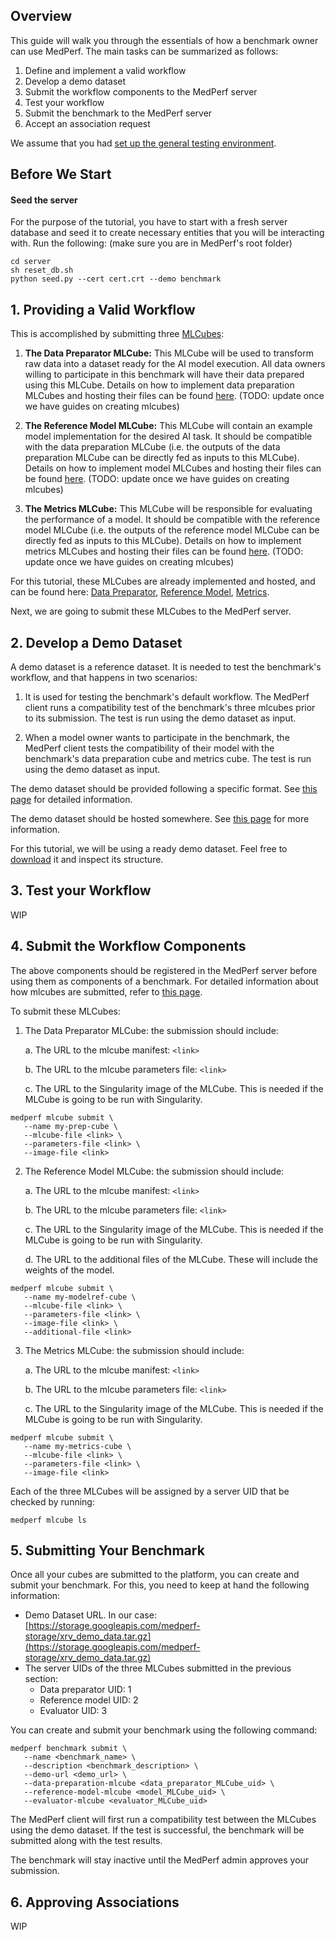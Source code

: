 ## Overview

This guide will walk you through the essentials of how a benchmark owner can use MedPerf. The main tasks can be summarized as follows:

1. Define and implement a valid workflow
2. Develop a demo dataset
3. Submit the workflow components to the MedPerf server
4. Test your workflow
5. Submit the benchmark to the MedPerf server
6. Accept an association request

We assume that you had [set up the general testing environment](setup.md).

## Before We Start

#### Seed the server

For the purpose of the tutorial, you have to start with a fresh server database and seed it to create necessary entities that you will be interacting with. Run the following: (make sure you are in MedPerf's root folder)

```
cd server
sh reset_db.sh
python seed.py --cert cert.crt --demo benchmark
```

## 1. Providing a Valid Workflow

This is accomplished by submitting three [MLCubes](../mlcubes.md):

1. **The Data Preparator MLCube:** This MLCube will be used to transform raw data into a dataset ready for the AI model execution. All data owners willing to participate in this benchmark will have their data prepared using this MLCube. Details on how to implement data preparation MLCubes and hosting their files can be found [here](https://github.com/aristizabal95/mlcube_examples/tree/medperf-examples/medperf/data_preparator). (TODO: update once we have guides on creating mlcubes)

2. **The Reference Model MLCube:** This MLCube will contain an example model implementation for the desired AI task. It should be compatible with the data preparation MLCube (i.e. the outputs of the data preparation MLCube can be directly fed as inputs to this MLCube). Details on how to implement model MLCubes and hosting their files can be found [here](https://github.com/aristizabal95/mlcube_examples/tree/medperf-examples/medperf/model). (TODO: update once we have guides on creating mlcubes)

3. **The Metrics MLCube:** This MLCube will be responsible for evaluating the performance of a model. It should be compatible with the reference model MLCube (i.e. the outputs of the reference model MLCube can be directly fed as inputs to this MLCube). Details on how to implement metrics MLCubes and hosting their files can be found [here](https://github.com/aristizabal95/mlcube_examples/tree/medperf-examples/medperf/metrics). (TODO: update once we have guides on creating mlcubes)

For this tutorial, these MLCubes are already implemented and hosted, and can be found here: [Data Preparator](https://github.com/aristizabal95/medical/tree/65a7d3f9d40a03c665616c96819d655e619421c1/cubes/xrv_prep), [Reference Model](https://github.com/aristizabal95/medical/tree/65a7d3f9d40a03c665616c96819d655e619421c1/cubes/xrv_chex_densenet), [Metrics](https://github.com/aristizabal95/medical/tree/65a7d3f9d40a03c665616c96819d655e619421c1/cubes/metrics).

Next, we are going to submit these MLCubes to the MedPerf server.

## 2. Develop a Demo Dataset

A demo dataset is a reference dataset. It is needed to test the benchmark's workflow, and that happens in two scenarios:

1. It is used for testing the benchmark's default workflow. The MedPerf client runs a compatibility test of the benchmark's three mlcubes prior to its submission. The test is run using the demo dataset as input.

2. When a model owner wants to participate in the benchmark, the MedPerf client tests the compatibility of their model with the benchmark's data preparation cube and metrics cube. The test is run using the demo dataset as input.

The demo dataset should be provided following a specific format. See [this page](../concepts/demo_dataset.md) for detailed information.

The demo dataset should be hosted somewhere. See [this page](../concepts/hosting_files.md) for more information.

For this tutorial, we will be using a ready demo dataset. Feel free to [download](https://storage.googleapis.com/medperf-storage/xrv_demo_data.tar.gz) it and inspect its structure.

## 3. Test your Workflow

WIP

## 4. Submit the Workflow Components

The above components should be registered in the MedPerf server before using them as components of a benchmark. For detailed information about how mlcubes are submitted, refer to [this page](../concepts/mlcube_submit.md).

To submit these MLCubes:

1. The Data Preparator MLCube: the submission should include:

   a. The URL to the mlcube manifest: `<link>`

   b. The URL to the mlcube parameters file: `<link>`

   c. The URL to the Singularity image of the MLCube. This is needed if the MLCube is going to be run with Singularity.

```
medperf mlcube submit \
   --name my-prep-cube \
   --mlcube-file <link> \
   --parameters-file <link> \
   --image-file <link>
```

2. The Reference Model MLCube: the submission should include:

   a. The URL to the mlcube manifest: `<link>`

   b. The URL to the mlcube parameters file: `<link>`

   c. The URL to the Singularity image of the MLCube. This is needed if the MLCube is going to be run with Singularity.

   d. The URL to the additional files of the MLCube. These will include the weights of the model.

```
medperf mlcube submit \
   --name my-modelref-cube \
   --mlcube-file <link> \
   --parameters-file <link> \
   --image-file <link> \
   --additional-file <link>
```

3. The Metrics MLCube: the submission should include:

   a. The URL to the mlcube manifest: `<link>`

   b. The URL to the mlcube parameters file: `<link>`

   c. The URL to the Singularity image of the MLCube. This is needed if the MLCube is going to be run with Singularity.

```
medperf mlcube submit \
   --name my-metrics-cube \
   --mlcube-file <link> \
   --parameters-file <link> \
   --image-file <link>

```

Each of the three MLCubes will be assigned by a server UID that be checked by running:

```
medperf mlcube ls
```

## 5. Submitting Your Benchmark

Once all your cubes are submitted to the platform, you can create and submit your benchmark. For this, you need to keep at hand the following information:

- Demo Dataset URL. In our case: [https://storage.googleapis.com/medperf-storage/xrv_demo_data.tar.gz](https://storage.googleapis.com/medperf-storage/xrv_demo_data.tar.gz)
- The server UIDs of the three MLCubes submitted in the previous section:
  - Data preparator UID: 1
  - Reference model UID: 2
  - Evaluator UID: 3

You can create and submit your benchmark using the following command:

```
medperf benchmark submit \
   --name <benchmark_name> \
   --description <benchmark_description> \
   --demo-url <demo_url> \
   --data-preparation-mlcube <data_preparator_MLCube_uid> \
   --reference-model-mlcube <model_MLCube_uid> \
   --evaluator-mlcube <evaluator_MLCube_uid>
```

The MedPerf client will first run a compatibility test between the MLCubes using the demo dataset. If the test is successful, the benchmark will be submitted along with the test results.

The benchmark will stay inactive until the MedPerf admin approves your submission.

## 6. Approving Associations

WIP
